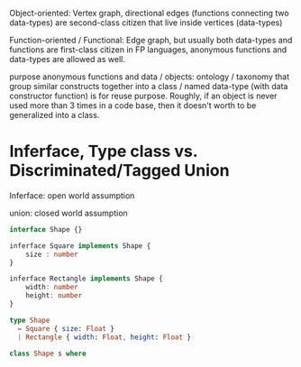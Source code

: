 Object-oriented: Vertex graph, directional edges (functions connecting two data-types) are second-class citizen that live inside vertices (data-types)

Function-oriented / Functional: Edge graph, but usually both data-types and functions are first-class citizen in FP languages, anonymous functions and data-types are allowed as well.

purpose anonymous functions and data / objects:
ontology / taxonomy that group similar constructs together into a class / named data-type (with data constructor function) is for reuse purpose.
Roughly, if an object is never used more than 3 times in a code base, then it doesn't worth to be generalized into a class.

# Inferface, Type class vs. Discriminated/Tagged Union

Inferface: open world assumption

union: closed world assumption

```typescript
interface Shape {}

inferface Square implements Shape {
    size : number
}

inferface Rectangle implements Shape {
    width: number
    height: number
}
```

```elm
type Shape
  = Square { size: Float }
  | Rectangle { width: Float, height: Float }
```

```purescript
class Shape s where
  
```


